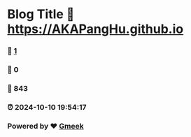 # Blog Title :link: https://AKAPangHu.github.io 
### :page_facing_up: [1](https://AKAPangHu.github.io/tag.html) 
### :speech_balloon: 0 
### :hibiscus: 843 
### :alarm_clock: 2024-10-10 19:54:17 
### Powered by :heart: [Gmeek](https://github.com/Meekdai/Gmeek)
